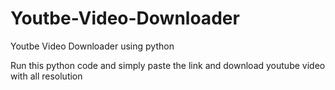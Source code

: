 # Youtbe-Video-Downloader
Youtbe Video Downloader using python

Run this python code and simply paste the link and download youtube video with all resolution
